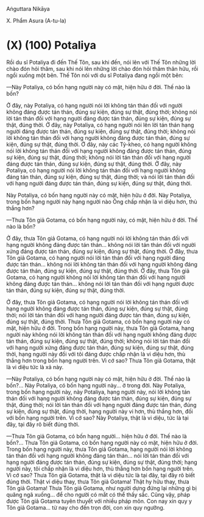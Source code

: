 Aṅguttara Nikāya

X. Phẩm Asura (A-tu-la)

# (X) (100) Potaliya

Rồi du sĩ Potaliya đi đến Thế Tôn, sau khi đến, nói lên với Thế Tôn những lời chào đón hỏi thăm, sau khi nói lên những lời chào đón hỏi thăm thân hữu, rồi ngồi xuống một bên. Thế Tôn nói với du sĩ Potaliya đang ngồi một bên:

—Này Potaliya, có bốn hạng người này có mặt, hiện hữu ở đời. Thế nào là bốn?

Ở đây, này Potaliya, có hạng người nói lời không tán thán đối với người không đáng được tán thán, đúng sự kiện, đúng sự thật, đúng thời; không nói lời tán thán đối với hạng người đáng được tán thán, đúng sự kiện, đúng sự thật, đúng thời. Ở đây, này Potaliya, có hạng người nói lên lời tán thán hạng người đáng được tán thán, đúng sự kiện, đúng sự thật, đúng thời; không nói lời không tán thán đối với hạng người không đáng được tán thán, đúng sự kiện, đúng sự thật, đúng thời. Ở đây, này các Tỷ-kheo, có hạng người không nói lời không tán thán đối với hạng người không đáng được tán thán, đúng sự kiện, đúng sự thật, đúng thời; không nói lời tán thán đối với hạng người đáng được tán thán, đúng sự kiện, đúng sự thật, đúng thời. Ở đây, này Potaliya, có hạng người nói lời không tán thán đối với hạng người không đáng tán thán, đúng sự kiện, đúng sự thật, đúng thời; và nói lời tán thán đối với hạng người đáng được tán thán, đúng sự kiện, đúng sự thật, đúng thời.

Này Potaliya, có bốn hạng người này có mặt, hiện hữu ở đời. Này Potaliya, trong bốn hạng người này hạng người nào Ông chấp nhận là vi diệu hơn, thù thắng hơn?

—Thưa Tôn giả Gotama, có bốn hạng người này, có mặt, hiện hữu ở đời. Thế nào là bốn?

Ở đây, thưa Tôn giả Gotama, có hạng người nói lời không tán thán đối với hạng người không đáng được tán thán... không nói lời tán thán đối với người xứng đáng được tán thán, đúng sự kiện, đúng sự thật, đúng thời. Ở đây, thưa Tôn giả Gotama, có hạng người nói lời tán thán đối với hạng người đáng được tán thán... không nói lời không tán thán đối với hạng người không đáng được tán thán, đúng sự kiện, đúng sự thật, đúng thời. Ở đây, thưa Tôn giả Gotama, có hạng người không nói lời không tán thán đối với hạng người không đáng được tán thán... không nói lời tán thán đối với hạng người được tán thán, đúng sự kiện, đúng sự thật, đúng thời.

Ở đây, thưa Tôn giả Gotama, có hạng người nói lời không tán thán đối với hạng người không đáng được tán thán, đúng sự kiện, đúng sự thật, đúng thời; nói lời tán thán đối với hạng người đáng được tán thán, đúng sự kiện, đúng sự thật, đúng thời. Thưa Tôn giả Gotama, có bốn hạng người này có mặt, hiện hữu ở đời. Trong bốn hạng người này, thưa Tôn giả Gotama, hạng người này không nói lời không tán thán đối với hạng người không đáng được tán thán, đúng sự kiện, đúng sự thật, đúng thời; không nói lời tán thán đối với hạng người xứng đáng được tán thán, đúng sự kiện, đúng sự thật, đúng thời, hạng người này đối với tôi đáng được chấp nhận là vi diệu hơn, thù thắng hơn trong bốn hạng người trên. Vì cớ sao? Thưa Tôn giả Gotama, thật là vi diệu tức là xả này.

—Này Potaliya, có bốn hạng người này có mặt, hiện hữu ở đời. Thế nào là bốn?... Này Potaliya, có bốn hạng người này... ở trong đời. Này Potaliya, trong bốn hạng người này, này Potaliya, hạng người này, nói lời không tán thán đối với hạng người không đáng được tán thán, đúng sự kiện, đúng sự thật, đúng thời; nói lời tán thán đối với hạng người đáng được tán thán, đúng sự kiện, đúng sự thật, đúng thời, hạng người này vi hơn, thù thắng hơn, đối với bốn hạng người trên. Vì cớ sao? Này Potaliya, thật là vi diệu, tức là tại đây, tại đây rõ biết đúng thời.

—Thưa Tôn giả Gotama, có bốn hạng người... hiện hữu ở đời. Thế nào là bốn?... Thưa Tôn giả Gotama, có bốn hạng người này có mặt, hiện hữu ở đời. Trong bốn hạng người này, thưa Tôn giả Gotama, hạng người nói lời không tán thán đối với hạng người không đáng tán thán... nói lời tán thán đối với hạng người đáng được tán thán, đúng sự kiện, đúng sự thật, đúng thời; hạng người này, tôi chấp nhận là vi diệu hơn, thù thắng hơn bốn hạng người trên. Vì cớ sao? Thưa Tôn giả Gotama, thật là vi diệu tức là tại đây, tại đây rõ biết đúng thời. Thật vi diệu thay, thưa Tôn giả Gotama! Thật hy hữu thay, thưa Tôn giả Gotama! Thưa Tôn giả Gotama, như người dựng đứng lại những gì bị quăng ngã xuống... để cho người có mắt có thể thấy sắc. Cũng vậy, pháp được Tôn giả Gotama tuyên thuyết với nhiều pháp môn. Con nay xin quy y Tôn giả Gotama... từ nay cho đến trọn đời, con xin quy ngưỡng.

